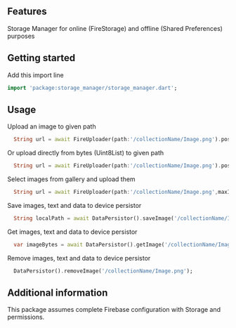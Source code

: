 
## Features

Storage Manager for online (FireStorage) and offline (Shared Preferences) purposes

## Getting started

Add this import line

```dart
import 'package:storage_manager/storage_manager.dart';
```


## Usage

Upload an image to given path

```dart
  String url = await FireUploader(path:'/collectionName/Image.png').postImage(file);
```

Or upload directly from bytes (Uint8List) to given path

```dart
  String url = await FireUploader(path:'/collectionName/Image.png').postImageFromUint8List(bytes);
```

Select images from gallery and upload them

```dart
  String url = await FireUploader(path:'/collectionName/Image.png',maxImagesCount: 5).selectAndUpload();
```


Save images, text and data to device persistor

```dart
  String localPath = await DataPersistor().saveImage('/collectionName/Image.png',bytes);
```

Get images, text and data to device persistor

```dart
  var imageBytes = await DataPersistor().getImage('/collectionName/Image.png');
```

Remove images, text and data to device persistor

```dart
  DataPersistor().removeImage('/collectionName/Image.png');
```


## Additional information

This package assumes complete Firebase configuration with Storage and permissions.